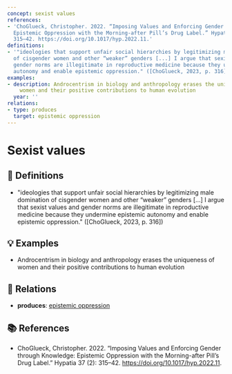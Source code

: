 ```yaml
---
concept: sexist values
references:
- 'ChoGlueck, Christopher. 2022. “Imposing Values and Enforcing Gender through Knowledge:
  Epistemic Oppression with the Morning-after Pill’s Drug Label.” Hypatia 37 (2):
  315–42. https://doi.org/10.1017/hyp.2022.11.'
definitions:
- '"ideologies that support unfair social hierarchies by legitimizing male domination
  of cisgender women and other “weaker” genders [...] I argue that sexist values and
  gender norms are illegitimate in reproductive medicine because they undermine epistemic
  autonomy and enable epistemic oppression." ([ChoGlueck, 2023, p. 316])'
examples:
- description: Androcentrism in biology and anthropology erases the uniqueness of
    women and their positive contributions to human evolution
  year: ''
relations:
- type: produces
  target: epistemic oppression
---
```


# Sexist values

## 📖 Definitions

- "ideologies that support unfair social hierarchies by legitimizing male domination of cisgender women and other “weaker” genders [...] I argue that sexist values and gender norms are illegitimate in reproductive medicine because they undermine epistemic autonomy and enable epistemic oppression." ([ChoGlueck, 2023, p. 316])

## 💡 Examples

- Androcentrism in biology and anthropology erases the uniqueness of women and their positive contributions to human evolution

## 🔗 Relations

- **produces**: [epistemic oppression](./epistemic-oppression.md)

## 📚 References

- ChoGlueck, Christopher. 2022. “Imposing Values and Enforcing Gender through Knowledge: Epistemic Oppression with the Morning-after Pill’s Drug Label.” Hypatia 37 (2): 315–42. https://doi.org/10.1017/hyp.2022.11.
